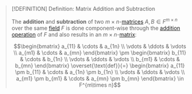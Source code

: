 >[!DEFINITION] Definition: Matrix Addition and Subtraction
>
>The **addition** and **subtraction** of two $m\times n$-[matrices](../Matrix.md) $A, B \in F^{m \times n}$ over the same [field](../../../Fields/Field.md) $F$ is done component-wise through the [addition operation](../../../Fields/Field.md) of $F$ and also results in an $m\times n$-[matrix](../Matrix.md):
>
>$$\begin{bmatrix} a_{11} & \cdots & a_{1n} \\ \vdots & \ddots & \vdots \\ a_{m1} & \cdots & a_{mn} \end{bmatrix} \pm \begin{bmatrix} b_{11} & \cdots & b_{1n} \\ \vdots & \ddots & \vdots \\ b_{m1} & \cdots & b_{mn} \end{bmatrix} \overset{\text{def}}{=} \begin{bmatrix} a_{11} \pm b_{11} & \cdots & a_{1n} \pm b_{1n} \\ \vdots & \ddots & \vdots \\ a_{m1} \pm b_{m1}  & \cdots & a_{mn} \pm b_{mn} \end{bmatrix} \in F^{m\times n}$$
>